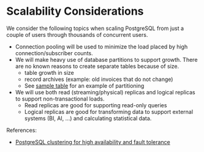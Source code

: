 # Scalability Considerations

We consider the following topics when scaling PostgreSQL from just a couple of users through thousands of concurrent users.

- Connection pooling will be used to minimize the load placed by high connection/subscriber counts.
- We will make heavy use of database partitions to support growth. There are no known reasons to create separate tables because of size.
  - table growth in size
  - record archives (example: old invoices that do not change)
  - See [sample table](./sample-table-convention.md#partition-table-changes) for an example of partitioning
- We will use both read (streaming/physical) replicas and logical replicas to support non-transactional loads.
  - Read replicas are good for supporting read-only queries
  - Logical replicas are good for transforming data to support external systems (BI, AI, ...) and calculating statistical data.

References:

- [PostgreSQL clustering for high availability and fault tolerance](https://www.youtube.com/watch?v=RHwglGf_z40)
